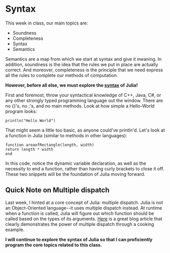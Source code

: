 # Syntax
This week in class, our main topics are:
* Soundness
* Completeness
* Syntax
* Semantics

Semantics are a map from which we start at syntax and give it meaning. In addition, soundness is the idea that the rules we put in place are actually correct. And moreover, completeness is the principle that we need express all the rules to complete our methods of computation.

**However, before all else, we must explore the [syntax](https://docs.julialang.org/en/v1/manual/variables/) of Julia!**

First and foremost, throw your syntactical knowledge of C++, Java, C#, or any other strongly typed programming language out the window. There are no {}'s, no ;'s, and no main methods. Look at how simple a Hello-World program looks:
```
println("Hello World")
```
That might seem a little too basic, as anyone could've println'd. Let's look at a function in Julia (similar to methods in other languages):

```
function areaofRectangle(length, width)
return length * width
end
```

In this code, notice the dynamic variable declaration, as well as the necessity to end a function, rather than having curly brackets to close it off. These two snippets will be the foundation of Julia moving forward.

## Quick Note on Multiple dispatch
Last week, I hinted at a core concept of Julia: multiple dispatch. Julia is not an Object-Oriented language--it uses multiple dispatch instead. At runtime when a function is called, Julia will figure out which function should be called based on the types of its arguments. [Here](https://armchairecology.blog/julia-in-ecology-why-multiple-dispatch-is-good/) is a great blog article that clearly demonstrates the power of multiple dispatch through a cooking example.

**I will continue to explore the syntax of Julia so that I can proficiently program the core topics related to this class.**
